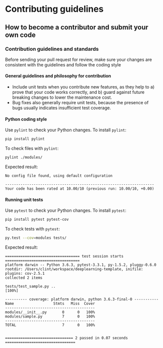 # Contributing guidelines

## How to become a contributor and submit your own code

### Contribution guidelines and standards

Before sending your pull request for review, make sure your changes are consistent with the guidelines and follow the coding style

#### General guidelines and philosophy for contribution

* Include unit tests when you contribute new features, as they help to a) prove that your code works correctly, and b) guard against future breaking changes to lower the maintenance cost.
* Bug fixes also generally require unit tests, because the presence of bugs usually indicates insufficient test coverage.


#### Python coding style
Use `pylint` to check your Python changes. To install `pylint`:

```bash
pip install pylint
```

To check files with `pylint`:

```bash
pylint ./modules/
```

Expected result:
```
No config file found, using default configuration

--------------------------------------------------------------------
Your code has been rated at 10.00/10 (previous run: 10.00/10, +0.00)
```

#### Running unit tests
Use `pytest` to check your Python changes. To install `pytest`:

```bash
pip install pytest pytest-cov
```

To check tests with `pytest`: 

```bash
py.test --cov=modules tests/
```
Expected result:

```
================================== test session starts ==================================
platform darwin -- Python 3.6.3, pytest-3.3.1, py-1.5.2, pluggy-0.6.0
rootdir: /Users/clint/workspace/deeplearning-template, inifile:
plugins: cov-2.5.1
collected 2 items

tests/test_sample.py ..                                                           [100%]

---------- coverage: platform darwin, python 3.6.3-final-0 -----------
Name                  Stmts   Miss  Cover
-----------------------------------------
modules/__init__.py       0      0   100%
modules/sample.py         7      0   100%
-----------------------------------------
TOTAL                     7      0   100%


=============================== 2 passed in 0.07 seconds ================================
```
